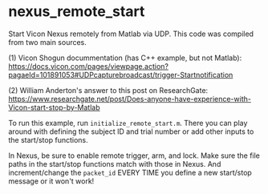 # nexus_remote_start
Start Vicon Nexus remotely from Matlab via UDP. This code was compiled from two main sources.

(1) Vicon Shogun docummentation (has C++ example, but not Matlab): https://docs.vicon.com/pages/viewpage.action?pagaeId=101891053#UDPcapturebroadcast/trigger-Startnotification

(2) William Anderton's answer to this post on ResearchGate: https://www.researchgate.net/post/Does-anyone-have-experience-with-Vicon-start-stop-by-Matlab

To run this example, run `initialize_remote_start.m`. There you can play around with defining the subject ID and trial number or add other inputs to the start/stop functions.

In Nexus, be sure to enable remote trigger, arm, and lock. Make sure the file paths in the start/stop functions match with those in Nexus. And increment/change the `packet_id` EVERY TIME you define a new start/stop message or it won't work!
